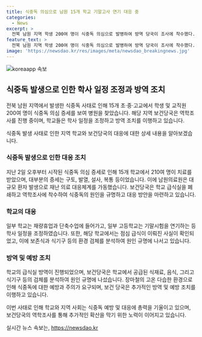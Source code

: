 ```yaml
---
title: 식중독 의심으로 남원 15개 학교 기말고사 연기 대응 중
categories:
  - News
excerpt: >
  전북 남원 지역 학생 200여 명이 식중독 의심으로 발병하여 방역 당국이 조사에 착수했다. 학교는 재량휴업이나 기말고사 연기 등 학사 일정을 조정하고, 보건당국은 학교급식과 식단표를 검토 중이다. 해당 학교들은 급식실을 폐쇄하고 역학조사가 이뤄지고 있으며, 학교의 급식재료와 식기구 등이 조사대상이다. 함께, 일부 학교는 기말시험을 연기했다.
feature_text: >
  전북 남원 지역 학생 200여 명이 식중독 의심으로 발병하여 방역 당국이 조사에 착수했다. 학교는 재량휴업이나 기말고사 연기 등 학사 일정을 조정하고, 보건당국은 학교급식과 식단표를 검토 중이다. 해당 학교들은 급식실을 폐쇄하고 역학조사가 이뤄지고 있으며, 학교의 급식재료와 식기구 등이 조사대상이다. 함께, 일부 학교는 기말시험을 연기했다.
image: 'https://newsdao.kr/res/images/meta/newsdao_breakingnews.jpg'
---
```


<p><img src="https://newsdao.kr/res/images/meta/newsdao_breakingnews.jpg" alt="koreaapp 속보" /></p>

<h2 data-ke-size="size26">식중독 발생으로 인한 학사 일정 조정과 방역 조치</h2>

<p>전북 남원 지역에서 발생한 식중독 사태로 인해 15개 초·중·고교에서 학생 및 교직원 200여 명이 식중독 의심 증세를 보여 병원을 찾았습니다. 해당 지역 보건당국은 역학조사를 진행 중이며, 학교들은 학사 일정을 조정하고 방역 조치를 이행하고 있습니다.</p>

<p data-ke-size="size16">식중독 발생 사태로 인한 지역 학교와 보건당국의 대응에 대한 상세 내용을 알아보겠습니다.</p>

<h3>식중독 발생으로 인한 대응 조치</h3>

<p>지난 2일 오후부터 시작된 식중독 의심 증세로 인해 15개 학교에서 210여 명이 치료를 받았으며, 대부분의 증세는 구토, 발열, 설사, 복통 등이었습니다. 이에 남원의료원은 대규모 환자 발생으로 재난 의료 대응체계를 가동했습니다. 보건당국은 학교 급식실을 폐쇄하고 역학조사에 착수하여 식중독의 원인을 규명하고 대응 방안을 마련하고 있습니다.</p>

<h3>학교의 대응</h3>

<p>일부 학교는 재량휴업과 단축수업에 들어가고, 일부 고등학교는 기말시험을 연기하는 등 학사 일정을 조정하였습니다. 또한, 해당 학교에서는 점심 급식이 이뤄진 사실이 확인되었고, 이에 보존식과 식기구 등의 환경 검체를 분석하여 원인 규명에 나서고 있습니다.</p>

<h3>방역 및 예방 조치</h3>

<p>학교의 급식실 방역이 진행되었으며, 보건당국은 학교에서 공급된 식재료, 음식, 그리고 식기구 등의 검체를 분석하여 원인 규명에 나섰습니다. 장마철의 고온 다습한 환경으로 인해 식중독에 대한 예방과 주의가 요구되며, 보건 당국은 추가적인 방역 및 예방 조치를 이행하고 있습니다.</p>

<p>이번 사태로 인해 학교와 지역 사회는 식중독 예방 및 대응에 총력을 기울이고 있으며, 보건당국의 역학조사를 통해 추가적인 확산을 막기 위한 노력이 이어지고 있습니다.</p>
실시간 뉴스 속보는, <a href="https://newsdao.kr" rel="dofollow">https://newsdao.kr</a>


